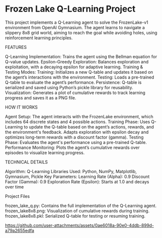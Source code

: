 # Frozen Lake Q-Learning Project

This project implements a Q-Learning agent to solve the FrozenLake-v1 environment from OpenAI Gymnasium. The agent learns to navigate a slippery 8x8 grid world, aiming to reach the goal while avoiding holes, using reinforcement learning principles.

FEATURES

Q-Learning Implementation: Trains the agent using the Bellman equation for Q-value updates.
Epsilon-Greedy Exploration: Balances exploration and exploitation, with a decaying epsilon for adaptive learning.
Training & Testing Modes:
Training: Initializes a new Q-table and updates it based on the agent’s interactions with the environment.
Testing: Loads a pre-trained Q-table to evaluate the agent’s performance.
Persistence: Q-table is serialized and saved using Python’s pickle library for reusability.
Visualization: Generates a plot of cumulative rewards to track learning progress and saves it as a PNG file.

HOW IT WORKS

Agent Setup: The agent interacts with the FrozenLake environment, which includes 64 discrete states and 4 possible actions.
Training Phase:
Uses Q-Learning to update the Q-table based on the agent’s actions, rewards, and the environment's feedback.
Adapts exploration with epsilon decay and optimizes long-term rewards with a discount factor (gamma).
Testing Phase:
Evaluates the agent's performance using a pre-trained Q-table.
Performance Monitoring:
Plots the agent’s cumulative rewards over episodes to visualize learning progress.

TECHNICAL DETAILS

Algorithm: Q-Learning
Libraries Used: Python, NumPy, Matplotlib, Gymnasium, Pickle
Key Parameters:
Learning Rate (Alpha): 0.9
Discount Factor (Gamma): 0.9
Exploration Rate (Epsilon): Starts at 1.0 and decays over time

Project Files

frozen_lake_q.py: Contains the full implementation of the Q-Learning agent.
frozen_lake8x8.png: Visualization of cumulative rewards during training.
frozen_lake8x8.pkl: Serialized Q-table for testing or resuming training.

https://github.com/user-attachments/assets/0ae6018a-90e0-4ddb-899d-a79a2655edfa

